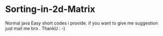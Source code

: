 # Sorting-in-2d-Matrix
Normal java Easy short codes i provide. if you want to give me suggestion just mail me bro .  ThankU : -)
